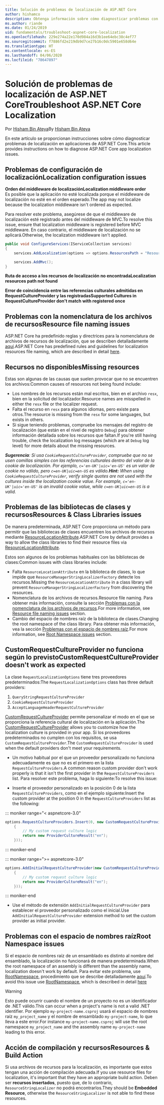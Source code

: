 ```yaml
---
title: Solución de problemas de localización de ASP.NET Core
author: hishamco
description: Obtenga información sobre cómo diagnosticar problemas con la localización en aplicaciones de ASP.NET Core.
ms.author: riande
ms.date: 01/24/2019
uid: fundamentals/troubleshoot-aspnet-core-localization
ms.openlocfilehash: 229e274a22e170d984a16d3b1ee64ebc38c4ef77
ms.sourcegitcommit: f7886fd2e219db9d7ce27b16c0dc5901e658d64e
ms.translationtype: HT
ms.contentlocale: es-ES
ms.lasthandoff: 04/06/2020
ms.locfileid: "78647897"
---
```

# <a name="troubleshoot-aspnet-core-localization"></a><span data-ttu-id="fc446-103">Solución de problemas de localización de ASP.NET Core</span><span class="sxs-lookup"><span data-stu-id="fc446-103">Troubleshoot ASP.NET Core Localization</span></span>

<span data-ttu-id="fc446-104">Por [Hisham Bin Ateya](https://github.com/hishamco)</span><span class="sxs-lookup"><span data-stu-id="fc446-104">By [Hisham Bin Ateya](https://github.com/hishamco)</span></span>

<span data-ttu-id="fc446-105">En este artículo se proporcionan instrucciones sobre cómo diagnosticar problemas de localización en aplicaciones de ASP.NET Core.</span><span class="sxs-lookup"><span data-stu-id="fc446-105">This article provides instructions on how to diagnose ASP.NET Core app localization issues.</span></span>

## <a name="localization-configuration-issues"></a><span data-ttu-id="fc446-106">Problemas de configuración de localización</span><span class="sxs-lookup"><span data-stu-id="fc446-106">Localization configuration issues</span></span>

<span data-ttu-id="fc446-107">**Orden del middleware de localización**</span><span class="sxs-lookup"><span data-stu-id="fc446-107">**Localization middleware order**</span></span>  
<span data-ttu-id="fc446-108">Es posible que la aplicación no esté localizada porque el middleware de localización no esté en el orden esperado.</span><span class="sxs-lookup"><span data-stu-id="fc446-108">The app may not localize because the localization middleware isn't ordered as expected.</span></span>

<span data-ttu-id="fc446-109">Para resolver este problema, asegúrese de que el middleware de localización esté registrado antes del middleware de MVC.</span><span class="sxs-lookup"><span data-stu-id="fc446-109">To resolve this issue, ensure that localization middleware is registered before MVC middleware.</span></span> <span data-ttu-id="fc446-110">En caso contrario, el middleware de localización no se aplicará.</span><span class="sxs-lookup"><span data-stu-id="fc446-110">Otherwise, the localization middleware isn't applied.</span></span>

```csharp
public void ConfigureServices(IServiceCollection services)
{
    services.AddLocalization(options => options.ResourcesPath = "Resources");

    services.AddMvc();
}
```

<span data-ttu-id="fc446-111">**Ruta de acceso a los recursos de localización no encontrada**</span><span class="sxs-lookup"><span data-stu-id="fc446-111">**Localization resources path not found**</span></span>

<span data-ttu-id="fc446-112">**Error de coincidencia entre las referencias culturales admitidas en RequestCultureProvider y las registradas**</span><span class="sxs-lookup"><span data-stu-id="fc446-112">**Supported Cultures in RequestCultureProvider don't match with registered once**</span></span>  

## <a name="resource-file-naming-issues"></a><span data-ttu-id="fc446-113">Problemas con la nomenclatura de los archivos de recursos</span><span class="sxs-lookup"><span data-stu-id="fc446-113">Resource file naming issues</span></span>

<span data-ttu-id="fc446-114">ASP.NET Core ha predefinido reglas y directrices para la nomenclatura de archivos de recursos de localización, que se describen detalladamente [aquí](xref:fundamentals/localization?view=aspnetcore-2.2#resource-file-naming).</span><span class="sxs-lookup"><span data-stu-id="fc446-114">ASP.NET Core has predefined rules and guidelines for localization resources file naming, which are described in detail [here](xref:fundamentals/localization?view=aspnetcore-2.2#resource-file-naming).</span></span>

## <a name="missing-resources"></a><span data-ttu-id="fc446-115">Recursos no disponibles</span><span class="sxs-lookup"><span data-stu-id="fc446-115">Missing resources</span></span>

<span data-ttu-id="fc446-116">Estas son algunas de las causas que suelen provocar que no se encuentren los archivos:</span><span class="sxs-lookup"><span data-stu-id="fc446-116">Common causes of resources not being found include:</span></span>

- <span data-ttu-id="fc446-117">Los nombres de los recursos están mal escritos, bien en el archivo `resx`, bien en la solicitud del localizador.</span><span class="sxs-lookup"><span data-stu-id="fc446-117">Resource names are misspelled in either the `resx` file or the localizer request.</span></span>
- <span data-ttu-id="fc446-118">Falta el recurso en `resx` para algunos idiomas, pero existe para otros.</span><span class="sxs-lookup"><span data-stu-id="fc446-118">The resource is missing from the `resx` for some languages, but exists in others.</span></span>
- <span data-ttu-id="fc446-119">Si sigue teniendo problemas, compruebe los mensajes del registro de localización (que están en el nivel de registro `Debug`) para obtener información detallada sobre los recursos que faltan.</span><span class="sxs-lookup"><span data-stu-id="fc446-119">If you're still having trouble, check the localization log messages (which are at `Debug` log level) for more details about the missing resources.</span></span>

<span data-ttu-id="fc446-120">_**Sugerencia**: Si usa `CookieRequestCultureProvider`, compruebe que no se usen comillas simples con las referencias culturales dentro del valor de la cookie de localización. Por ejemplo, `c='en-UK'|uic='en-US'` es un valor de cookie no válido, pero `c=en-UK|uic=en-US` es válido._</span><span class="sxs-lookup"><span data-stu-id="fc446-120">_**Hint:** When using `CookieRequestCultureProvider`, verify single quotes are not used with the cultures inside the localization cookie value. For example, `c='en-UK'|uic='en-US'` is an invalid cookie value, while `c=en-UK|uic=en-US` is a valid._</span></span>

## <a name="resources--class-libraries-issues"></a><span data-ttu-id="fc446-121">Problemas de las bibliotecas de clases y recursos</span><span class="sxs-lookup"><span data-stu-id="fc446-121">Resources & Class Libraries issues</span></span>

<span data-ttu-id="fc446-122">De manera predeterminada, ASP.NET Core proporciona un método para permitir que las bibliotecas de clases encuentren los archivos de recursos mediante [ResourceLocationAttribute](/dotnet/api/microsoft.extensions.localization.resourcelocationattribute?view=aspnetcore-2.1).</span><span class="sxs-lookup"><span data-stu-id="fc446-122">ASP.NET Core by default provides a way to allow the class libraries to find their resource files via [ResourceLocationAttribute](/dotnet/api/microsoft.extensions.localization.resourcelocationattribute?view=aspnetcore-2.1).</span></span>

<span data-ttu-id="fc446-123">Estos son algunos de los problemas habituales con las bibliotecas de clases:</span><span class="sxs-lookup"><span data-stu-id="fc446-123">Common issues with class libraries include:</span></span>
- <span data-ttu-id="fc446-124">Falta `ResourceLocationAttribute` en la biblioteca de clases, lo que impide que `ResourceManagerStringLocalizerFactory` detecte los recursos.</span><span class="sxs-lookup"><span data-stu-id="fc446-124">Missing the `ResourceLocationAttribute` in a class library will prevent `ResourceManagerStringLocalizerFactory` from discovering the resources.</span></span>
- <span data-ttu-id="fc446-125">Nomenclatura de los archivos de recursos.</span><span class="sxs-lookup"><span data-stu-id="fc446-125">Resource file naming.</span></span> <span data-ttu-id="fc446-126">Para obtener más información, consulte la sección [Problemas con la nomenclatura de los archivos de recursos](#resource-file-naming-issues).</span><span class="sxs-lookup"><span data-stu-id="fc446-126">For more information, see [Resource file naming issues](#resource-file-naming-issues) section.</span></span>
- <span data-ttu-id="fc446-127">Cambio del espacio de nombres raíz de la biblioteca de clases.</span><span class="sxs-lookup"><span data-stu-id="fc446-127">Changing the root namespace of the class library.</span></span> <span data-ttu-id="fc446-128">Para obtener más información, vea la sección [Problemas con el espacio de nombres raíz](#root-namespace-issues).</span><span class="sxs-lookup"><span data-stu-id="fc446-128">For more information, see [Root Namespace issues](#root-namespace-issues) section.</span></span>

## <a name="customrequestcultureprovider-doesnt-work-as-expected"></a><span data-ttu-id="fc446-129">CustomRequestCultureProvider no funciona según lo previsto</span><span class="sxs-lookup"><span data-stu-id="fc446-129">CustomRequestCultureProvider doesn't work as expected</span></span>

<span data-ttu-id="fc446-130">La clase `RequestLocalizationOptions` tiene tres proveedores predeterminados:</span><span class="sxs-lookup"><span data-stu-id="fc446-130">The `RequestLocalizationOptions` class has three default providers:</span></span>

1. `QueryStringRequestCultureProvider`
2. `CookieRequestCultureProvider`
3. `AcceptLanguageHeaderRequestCultureProvider`

<span data-ttu-id="fc446-131">[CustomRequestCultureProvider](/dotnet/api/microsoft.aspnetcore.localization.customrequestcultureprovider?view=aspnetcore-2.1) permite personalizar el modo en el que se proporciona la referencia cultural de localización en la aplicación.</span><span class="sxs-lookup"><span data-stu-id="fc446-131">The [CustomRequestCultureProvider](/dotnet/api/microsoft.aspnetcore.localization.customrequestcultureprovider?view=aspnetcore-2.1) allows you to customize how the localization culture is provided in your app.</span></span> <span data-ttu-id="fc446-132">Si los proveedores predeterminados no cumplen con los requisitos, se usa `CustomRequestCultureProvider`.</span><span class="sxs-lookup"><span data-stu-id="fc446-132">The `CustomRequestCultureProvider` is used when the default providers don't meet your requirements.</span></span>

- <span data-ttu-id="fc446-133">Un motivo habitual por el que un proveedor personalizado no funciona adecuadamente es que no es el primero en la lista `RequestCultureProviders`.</span><span class="sxs-lookup"><span data-stu-id="fc446-133">A common reason custom provider don't work properly is that it isn't the first provider in the `RequestCultureProviders` list.</span></span> <span data-ttu-id="fc446-134">Para resolver este problema, haga lo siguiente:</span><span class="sxs-lookup"><span data-stu-id="fc446-134">To resolve this issue:</span></span>

- <span data-ttu-id="fc446-135">Inserte el proveedor personalizado en la posición 0 de la lista `RequestCultureProviders`, como en el ejemplo siguiente:</span><span class="sxs-lookup"><span data-stu-id="fc446-135">Insert the custom provider at the position 0 in the `RequestCultureProviders` list as the following:</span></span>

::: moniker range="< aspnetcore-3.0"
```csharp
options.RequestCultureProviders.Insert(0, new CustomRequestCultureProvider(async context =>
    {
        // My custom request culture logic
        return new ProviderCultureResult("en");
    }));
```
::: moniker-end

::: moniker range=">= aspnetcore-3.0"
```csharp
options.AddInitialRequestCultureProvider(new CustomRequestCultureProvider(async context =>
    {
        // My custom request culture logic
        return new ProviderCultureResult("en");
    }));
```
::: moniker-end

- <span data-ttu-id="fc446-136">Use el método de extensión `AddInitialRequestCultureProvider` para establecer el proveedor personalizado como el inicial.</span><span class="sxs-lookup"><span data-stu-id="fc446-136">Use `AddInitialRequestCultureProvider` extension method to set the custom provider as initial provider.</span></span>

## <a name="root-namespace-issues"></a><span data-ttu-id="fc446-137">Problemas con el espacio de nombres raíz</span><span class="sxs-lookup"><span data-stu-id="fc446-137">Root Namespace issues</span></span>

<span data-ttu-id="fc446-138">Si el espacio de nombres raíz de un ensamblado es distinto al nombre del ensamblado, la localización no funcionará de manera predeterminada.</span><span class="sxs-lookup"><span data-stu-id="fc446-138">When the root namespace of an assembly is different than the assembly name, localization doesn't work by default.</span></span> <span data-ttu-id="fc446-139">Para evitar este problema, use [RootNamespace](/dotnet/api/microsoft.extensions.localization.rootnamespaceattribute?view=aspnetcore-2.1), procedimiento que se describe detalladamente [aquí](xref:fundamentals/localization?view=aspnetcore-2.2#resource-file-naming).</span><span class="sxs-lookup"><span data-stu-id="fc446-139">To avoid this issue use [RootNamespace](/dotnet/api/microsoft.extensions.localization.rootnamespaceattribute?view=aspnetcore-2.1), which is described in detail [here](xref:fundamentals/localization?view=aspnetcore-2.2#resource-file-naming)</span></span>

> [!WARNING]
> <span data-ttu-id="fc446-140">Esto puede ocurrir cuando el nombre de un proyecto no es un identificador de .NET válido.</span><span class="sxs-lookup"><span data-stu-id="fc446-140">This can occur when a project's name is not a valid .NET identifier.</span></span> <span data-ttu-id="fc446-141">Por ejemplo `my-project-name.csproj` usará el espacio de nombres raíz `my_project_name` y el nombre de ensamblado `my-project-name`, lo que lleva a este error.</span><span class="sxs-lookup"><span data-stu-id="fc446-141">For instance `my-project-name.csproj` will use the root namespace `my_project_name` and the assembly name `my-project-name` leading to this error.</span></span> 

## <a name="resources--build-action"></a><span data-ttu-id="fc446-142">Acción de compilación y recursos</span><span class="sxs-lookup"><span data-stu-id="fc446-142">Resources & Build Action</span></span>

<span data-ttu-id="fc446-143">Si usa archivos de recursos para la localización, es importante que estos tengan una acción de compilación adecuada.</span><span class="sxs-lookup"><span data-stu-id="fc446-143">If you use resource files for localization, it's important that they have an appropriate build action.</span></span> <span data-ttu-id="fc446-144">Deben ser **recursos insertados**, puesto que, de lo contrario, `ResourceStringLocalizer` no podrá encontrarlos.</span><span class="sxs-lookup"><span data-stu-id="fc446-144">They should be **Embedded Resource**, otherwise the `ResourceStringLocalizer` is not able to find these resources.</span></span>
